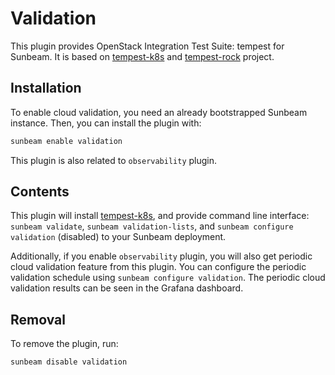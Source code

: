 # Validation

This plugin provides OpenStack Integration Test Suite: tempest for Sunbeam. It is based on [tempest-k8s](https://opendev.org/openstack/sunbeam-charms/src/branch/main/charms/tempest-k8s) and [tempest-rock](https://github.com/canonical/ubuntu-openstack-rocks/tree/main/rocks/tempest) project.

## Installation

To enable cloud validation, you need an already bootstrapped Sunbeam instance. Then, you can install the plugin with:

```bash
sunbeam enable validation
```

This plugin is also related to `observability` plugin.

## Contents

This plugin will install [tempest-k8s](https://opendev.org/openstack/sunbeam-charms/src/branch/main/charms/tempest-k8s), and provide command line interface: `sunbeam validate`, `sunbeam validation-lists`, and `sunbeam configure validation` (disabled) to your Sunbeam deployment.

Additionally, if you enable `observability` plugin, you will also get periodic cloud validation feature from this plugin. You can configure the periodic validation schedule using `sunbeam configure validation`. The periodic cloud validation results can be seen in the Grafana dashboard.

## Removal

To remove the plugin, run:

```bash
sunbeam disable validation
```
